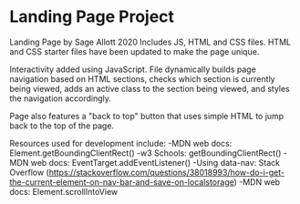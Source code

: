 # Landing Page Project

Landing Page by Sage Allott 2020
Includes JS, HTML and CSS files. HTML and CSS starter files have been updated to make the page unique.

Interactivity added using JavaScript. File dynamically builds page navigation based on HTML sections, checks which section is currently being viewed, adds an active class to the section being viewed, and styles the navigation accordingly.

Page also features a "back to top" button that uses simple HTML to jump back to the top of the page. 

Resources used for development include:
-MDN web docs: Element.getBoundingClientRect()
-w3 Schools: getBoundingClientRect()
-MDN web docs: EventTarget.addEventListener()
-Using data-nav: Stack Overflow (https://stackoverflow.com/questions/38018993/how-do-i-get-the-current-element-on-nav-bar-and-save-on-localstorage)
-MDN web docs: Element.scrollIntoView

